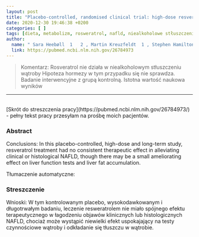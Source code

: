 ```yaml
---
layout: post
title: "Placebo-controlled, randomised clinical trial: high-dose resveratrol treatment for non-alcoholic fatty liver disease"
date: 2020-12-30 19:46:38 +0200
categories: [ ]
tags: [dieta, metabolizm, rosweratrol, nafld, niealkoholowe stłuszczenie wątroby]
author:
  name: " Sara Heebøll  1   2 , Martin Kreuzfeldt  1 , Stephen Hamilton-Dutoit  3 , Marianne Kjær Poulsen  4 , Hans Stødkilde-Jørgensen  5 , Holger Jon Møller  2 , Niels Jessen  6   7 , Kasper Thorsen  7 , Ylva Kristina Hellberg  8 , Steen Bønløkke Pedersen  5 , Henning Grønbæk  1"
  link: https://pubmed.ncbi.nlm.nih.gov/26784973
---
```

> Komentarz: Rosveratrol nie działa w niealkoholowym stłuszczeniu wątroby
> Hipoteza hormezy w tym przypadku się nie sprawdza.
> Badanie interwencyjne z grupą kontrolną. Istotna wartość naukowa wyników

<hr>
<br>
[Skrót do streszczenia pracy](https://pubmed.ncbi.nlm.nih.gov/26784973/) - pełny tekst pracy przesyłam na prośbę moich pacjentów.

### Abstract
Conclusions: In this placebo-controlled, high-dose and long-term study, resveratrol treatment had no consistent therapeutic effect in alleviating clinical or histological NAFLD, though there may be a small ameliorating effect on liver function tests and liver fat accumulation.

Tłumaczenie automatyczne:
### Streszczenie
Wnioski: W tym kontrolowanym placebo, wysokodawkowanym i długotrwałym badaniu, leczenie resweratrolem nie miało spójnego efektu terapeutycznego w łagodzeniu objawów klinicznych lub histologicznych NAFLD, chociaż może wystąpić niewielki efekt uspokajający na testy czynnościowe wątroby i odkładanie się tłuszczu w wątrobie.
